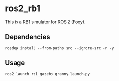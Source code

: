 # ros2_rb1

This is a RB1 simulator for ROS 2 (Foxy).

## Dependencies

```shell
rosdep install --from-paths src --ignore-src -r -y
```

## Usage

```shell
ros2 launch rb1_gazebo granny.launch.py
```
